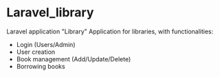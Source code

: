 # Laravel_library

Laravel application "Library"
Application for libraries, with functionalities:

- Login (Users/Admin)
- User creation
- Book management (Add/Update/Delete)
- Borrowing books
